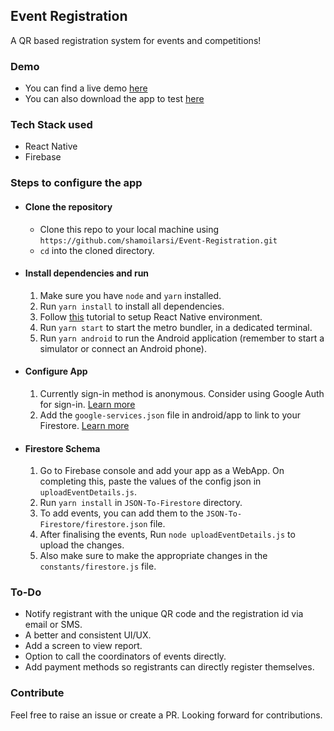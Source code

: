 ## Event Registration

A QR based registration system for events and competitions!

### Demo

- You can find a live demo [here](https://linkedIn.com/in/shamoilarsi)
- You can also download the app to test [here](https://drive.google.com/file/d/1Yul7poaKJm7T3Z9q-jDp2DRR8NmTn2A1/view?usp=sharing)

### Tech Stack used

- React Native
- Firebase

### Steps to configure the app

- #### Clone the repository

  - Clone this repo to your local machine using `https://github.com/shamoilarsi/Event-Registration.git`
  - `cd` into the cloned directory.

- #### Install dependencies and run

  1. Make sure you have `node` and `yarn` installed.
  2. Run `yarn install` to install all dependencies.
  3. Follow [this](https://www.tutorialspoint.com/react_native/react_native_environment_setup.htm) tutorial to setup React Native environment.
  4. Run `yarn start` to start the metro bundler, in a dedicated terminal.
  5. Run `yarn android` to run the Android application (remember to start a simulator or connect an Android phone).

- #### Configure App

  1. Currently sign-in method is anonymous. Consider using Google Auth for sign-in. [Learn more](https://rnfirebase.io/auth/social-auth#google)
  2. Add the `google-services.json` file in android/app to link to your Firestore. [Learn more](https://rnfirebase.io/#2-android-setup)

- #### Firestore Schema
  1. Go to Firebase console and add your app as a WebApp. On completing this, paste the values of the config json in `uploadEventDetails.js`.
  2. Run `yarn install` in `JSON-To-Firestore` directory.
  3. To add events, you can add them to the `JSON-To-Firestore/firestore.json` file.
  4. After finalising the events, Run `node uploadEventDetails.js` to upload the changes.
  5. Also make sure to make the appropriate changes in the `constants/firestore.js` file.

### To-Do

- Notify registrant with the unique QR code and the registration id via email or SMS.
- A better and consistent UI/UX.
- Add a screen to view report.
- Option to call the coordinators of events directly.
- Add payment methods so registrants can directly register themselves.

### Contribute

Feel free to raise an issue or create a PR. Looking forward for contributions.
